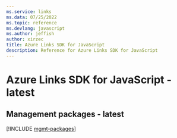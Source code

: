```yaml
---
ms.service: links
ms.data: 07/25/2022
ms.topic: reference
ms.devlang: javascript
ms.author: jeffish
author: xirzec
title: Azure Links SDK for JavaScript
description: Reference for Azure Links SDK for JavaScript
---
```

# Azure Links SDK for JavaScript - latest

## Management packages - latest
[!INCLUDE [mgmt-packages](links-mgmt-index.md)]